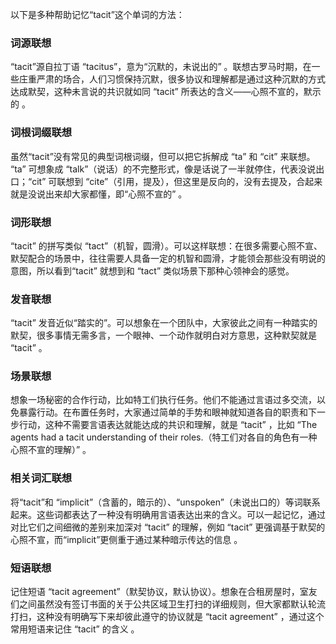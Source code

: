 以下是多种帮助记忆“tacit”这个单词的方法：

### 词源联想
“tacit”源自拉丁语 “tacitus”，意为“沉默的，未说出的” 。联想古罗马时期，在一些庄重严肃的场合，人们习惯保持沉默，很多协议和理解都是通过这种沉默的方式达成默契，这种未言说的共识就如同 “tacit” 所表达的含义——心照不宣的，默示的 。

### 词根词缀联想
虽然“tacit”没有常见的典型词根词缀，但可以把它拆解成 “ta” 和 “cit” 来联想。 “ta” 可想象成 “talk”（说话）的不完整形式，像是话说了一半就停住，代表没说出口；“cit” 可联想到 “cite”（引用，提及），但这里是反向的，没有去提及，合起来就是没说出来却大家都懂，即“心照不宣的” 。

### 词形联想
“tacit” 的拼写类似 “tact”（机智，圆滑）。可以这样联想：在很多需要心照不宣、默契配合的场景中，往往需要人具备一定的机智和圆滑，才能领会那些没有明说的意图，所以看到“tacit” 就想到和 “tact” 类似场景下那种心领神会的感觉。

### 发音联想
“tacit” 发音近似“踏实的”。可以想象在一个团队中，大家彼此之间有一种踏实的默契，很多事情无需多言，一个眼神、一个动作就明白对方意思，这种默契就是 “tacit” 。

### 场景联想
想象一场秘密的合作行动，比如特工们执行任务。他们不能通过言语过多交流，以免暴露行动。在布置任务时，大家通过简单的手势和眼神就知道各自的职责和下一步行动，这种不需要言语表达就能达成的共识和理解，就是 “tacit” ，比如 “The agents had a tacit understanding of their roles.（特工们对各自的角色有一种心照不宣的理解）” 。

### 相关词汇联想
将“tacit”和 “implicit”（含蓄的，暗示的）、“unspoken”（未说出口的）等词联系起来。这些词都表达了一种没有明确用言语表达出来的含义。可以一起记忆，通过对比它们之间细微的差别来加深对 “tacit” 的理解，例如 “tacit” 更强调基于默契的心照不宣，而“implicit”更侧重于通过某种暗示传达的信息 。

### 短语联想
记住短语 “tacit agreement”（默契协议，默认协议）。想象在合租房屋时，室友们之间虽然没有签订书面的关于公共区域卫生打扫的详细规则，但大家都默认轮流打扫，这种没有明确写下来却彼此遵守的协议就是 “tacit agreement” ，通过这个常用短语来记住 “tacit” 的含义 。 
